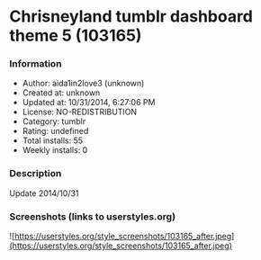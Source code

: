 # Chrisneyland tumblr dashboard theme 5 (103165)

### Information
- Author: aida1in2love3 (unknown)
- Created at: unknown
- Updated at: 10/31/2014, 6:27:06 PM
- License: NO-REDISTRIBUTION
- Category: tumblr
- Rating: undefined
- Total installs: 55
- Weekly installs: 0


### Description
Update 2014/10/31


### Screenshots (links to userstyles.org)
![https://userstyles.org/style_screenshots/103165_after.jpeg](https://userstyles.org/style_screenshots/103165_after.jpeg)


